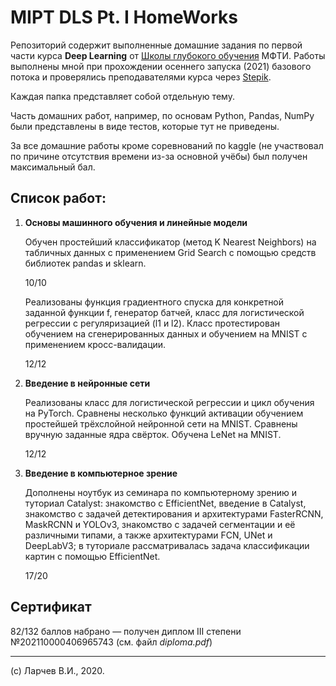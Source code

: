 # MIPT DLS Pt. I HomeWorks

Репозиторий содержит выполненные домашние задания по первой части курса **Deep Learning** от [Школы глубокого обучения](https://www.dlschool.org/) МФТИ.
Работы выполнены мной при прохождении осеннего запуска (2021) базового потока и проверялись преподавателями курса через [Stepik](https://stepik.org/course/82176).

Каждая папка представляет собой отдельную тему. 

Часть домашних работ, например, по основам Python, Pandas, NumPy были представлены в виде тестов, которые тут не приведены.

За все домашние работы кроме соревнований по kaggle (не участвовал по причине отсутствия времени из-за основной учёбы) был получен максимальный бал.

## Список работ:

1. **Основы машинного обучения и линейные модели**
    
    Обучен простейший классификатор (метод K Nearest Neighbors) на табличных данных c применением Grid Search с помощью средств библиотек pandas и sklearn.
    
    10/10
    
    Реализованы функция градиентного спуска для конкретной заданной функции f, генератор батчей, класс для логистической регрессии с регуляризацией (l1 и l2). Класс протестирован обучением на сгенерированных данных и обучением на MNIST с применением кросс-валидации.
    
    12/12

4. **Введение в нейронные сети**

    Реализованы класс для логистической регрессии и цикл обучения на PyTorch. Сравнены несколько функций активации обучением простейшей трёхслойной нейронной сети на MNIST. Сравнены вручную заданные ядра свёрток. Обучена LeNet на MNIST.

    12/12

6. **Введение в компьютерное зрение**

    Дополнены ноутбук из семинара по компьютерному зрению и туториал Catalyst: знакомство с EfficientNet, введение в Catalyst, знакомство с задачей детектирования и архитектурами FasterRCNN, MaskRCNN и YOLOv3, знакомство с задачей сегментации и её различными типами, а также архитектурами FCN, UNet и DeepLabV3; в туториале рассматривалась задача классификации картин с помощью EfficientNet.

    17/20

## Сертификат

82/132 баллов набрано — получен диплом III степени №202110000406965743 (см. файл *diploma.pdf*)

---

(c) Ларчев В.И., 2020.
